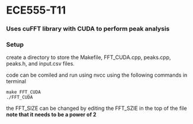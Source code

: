# ECE555-T11

### Uses cuFFT library with CUDA to perform peak analysis

### Setup

create a directory to store the Makefile, FFT_CUDA.cpp, peaks.cpp, peaks.h, and input.csv files.

code can be comiled and run using nvcc using the following commands in terminal

```
make FFT_CUDA
./FFT_CUDA
```

the FFT_SIZE can be changed by editing the FFT_SZIE in the top of the file **note that it needs to be a power of 2**
